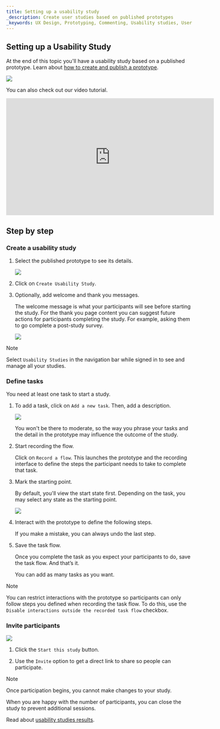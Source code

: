 ```yaml
---
title: Setting up a usability study
_description: Create user studies based on published prototypes
_keywords: UX Design, Prototyping, Commenting, Usability studies, User testing
---
```


## Setting up a Usability Study

At the end of this topic you'll have a usability study based on a published prototype. Learn about [how to create and publish a prototype][topic-1].

<div class="divider--half"></div>
<img src="../images/Setting_Up_a_Usability_Study_1.png" srcset="../images/Setting_Up_a_Usability_Study_1@2x.png 2x" />
<div class="divider--half"></div>
<div class="divider--half"></div>
<div class="divider--half"></div>
<div class="divider--half"></div>
<div class="divider--half"></div>

You can also check out our video tutorial.

<iframe width="560" height="315" src="https://www.youtube.com/embed/vilyDL4fDT0?list=PLZ4rRHIJepBuVK59H1W6cOg6foOD5wqii" frameborder="0" allow="autoplay; encrypted-media" allowfullscreen></iframe>

##  Step by step

### Create a usability study

1. Select the published prototype to see its details.

    <div class="divider--half"></div>
    <img src="../images/Setting_Up_a_Usability_Study_2.png" srcset="../images/Setting_Up_a_Usability_Study_2@2x.png 2x" />
    <div class="divider--half"></div>
    <div class="divider--half"></div>
    <div class="divider--half"></div>
    <div class="divider--half"></div>
    <div class="divider--half"></div>

2. Click on `Create Usability Study`.

3. Optionally, add welcome and thank you messages.  

    The welcome message is what your participants will see before starting the study.
    For the thank you page content you can suggest future actions for participants completing the study. For example, asking them to go complete a post-study survey.

    <div class="divider--half"></div>
    <img src="../images/Setting_Up_a_Usability_Study_3.png" srcset="../images/Setting_Up_a_Usability_Study_3@2x.png 2x" />
    <div class="divider--half"></div>
    <div class="divider--half"></div>
    <div class="divider--half"></div>
    <div class="divider--half"></div>
    <div class="divider--half"></div>

> [!Note]
>Select `Usability Studies` in the navigation bar while signed in to see and manage all your studies.

### Define tasks

You need at least one task to start a study.

1. To add a task, click on `Add a new task`. Then, add a description.

    <div class="divider--half"></div>
    <img src="../images/Setting_Up_a_Usability_Study_4.png" srcset="../images/Setting_Up_a_Usability_Study_4@2x.png 2x" />
    <div class="divider--half"></div>
    <div class="divider--half"></div>
    <div class="divider--half"></div>
    <div class="divider--half"></div>
    <div class="divider--half"></div>

    You won't be there to moderate, so the way you phrase your tasks and the detail in the prototype may influence the outcome of the study.

2. Start recording the flow.

    Click on `Record a flow`.
    This launches the prototype and the recording interface to define the steps the participant needs to take to complete that task.
 
3. Mark the starting point. 

    By default, you'll view the start state first. Depending on the task, you may select any state as the starting point.

    <div class="divider--half"></div>
    <img src="../images/Setting_Up_a_Usability_Study_5.png" srcset="../images/Setting_Up_a_Usability_Study_5@2x.png 2x" />
    <div class="divider--half"></div>
    <div class="divider--half"></div>
    <div class="divider--half"></div>
    <div class="divider--half"></div>
    <div class="divider--half"></div>

4. Interact with the prototype to define the following steps.

    If you make a mistake, you can always undo the last step. 

5. Save the task flow. 

    Once you complete the task as you expect your participants to do, save the task flow. And that’s it.

    You can add as many tasks as you want.

> [!Note]
>You can restrict interactions with the prototype so participants can only follow steps you defined when recording the task flow. To do this, use the `Disable interactions outside the recorded task flow` checkbox.

### Invite participants

<div class="divider--half"></div>
<img src="../images/Setting_Up_a_Usability_Study_6.png" srcset="../images/Setting_Up_a_Usability_Study_6@2x.png 2x" />
<div class="divider--half"></div>
<div class="divider--half"></div>
<div class="divider--half"></div>
<div class="divider--half"></div>
<div class="divider--half"></div>

1. Click the `Start this study` button.

2. Use the `Invite` option to get a direct link to share so people can participate.

> [!Note]
>Once participation begins, you cannot make changes to your study.

When you are happy with the number of participants, you can close the study to prevent additional sessions.

Read about [usability studies results][topic-2].

[topic-1]: creating-a-prototype.md
[topic-2]: usability-study-results-overview.md

[a-1]: #1-create-a-usability-study
[a-2]: #2-define-tasks
[a-3]: #3-invite-participants
